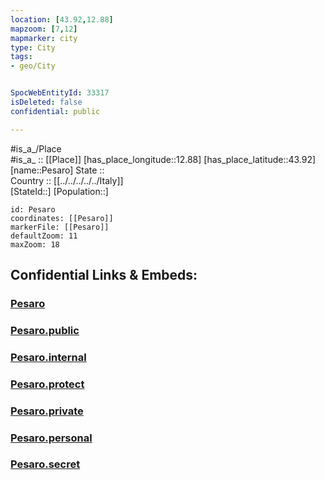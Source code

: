 ```yaml
---
location: [43.92,12.88] 
mapzoom: [7,12] 
mapmarker: city 
type: City
tags:
- geo/City


SpocWebEntityId: 33317
isDeleted: false
confidential: public

---
```

#is_a_/Place  
#is_a_ :: [[Place]] 
[has_place_longitude::12.88] 
[has_place_latitude::43.92] 
[name::Pesaro] 
State ::  
Country :: [[../../../../../Italy]]  
[StateId::] 
[Population::] 



```leaflet
id: Pesaro
coordinates: [[Pesaro]] 
markerFile: [[Pesaro]] 
defaultZoom: 11 
maxZoom: 18
```


## Confidential Links & Embeds: 

### [Pesaro](/_Standards/Earth/Continent/Europe/Europe~South/Italy/regions~Italy/Marche/Pesaro_e_Urbino/City/Pesaro.md) 

### [Pesaro.public](/_public/Earth/Continent/Europe/Europe~South/Italy/regions~Italy/Marche/Pesaro_e_Urbino/City/Pesaro.public.md) 

### [Pesaro.internal](/_internal/Earth/Continent/Europe/Europe~South/Italy/regions~Italy/Marche/Pesaro_e_Urbino/City/Pesaro.internal.md) 

### [Pesaro.protect](/_protect/Earth/Continent/Europe/Europe~South/Italy/regions~Italy/Marche/Pesaro_e_Urbino/City/Pesaro.protect.md) 

### [Pesaro.private](/_private/Earth/Continent/Europe/Europe~South/Italy/regions~Italy/Marche/Pesaro_e_Urbino/City/Pesaro.private.md) 

### [Pesaro.personal](/_personal/Earth/Continent/Europe/Europe~South/Italy/regions~Italy/Marche/Pesaro_e_Urbino/City/Pesaro.personal.md) 

### [Pesaro.secret](/_secret/Earth/Continent/Europe/Europe~South/Italy/regions~Italy/Marche/Pesaro_e_Urbino/City/Pesaro.secret.md)

